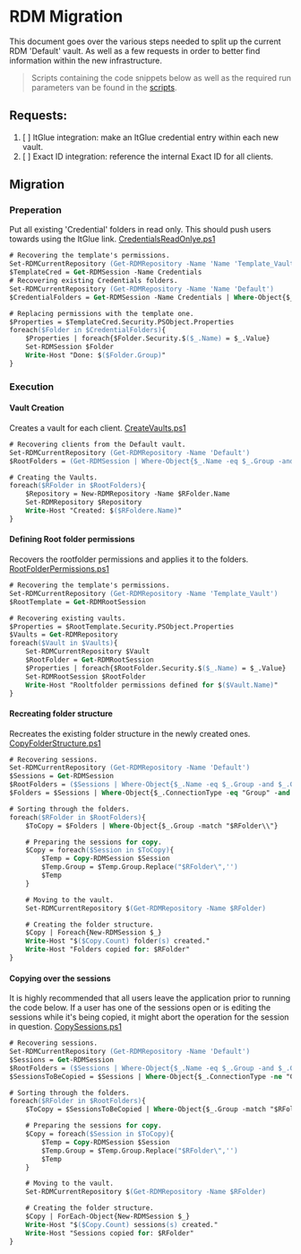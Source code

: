 # RDM Migration

This document goes over the various steps needed to split up the current RDM 'Default' vault. As well as a few requests in order to better find information within the new infrastructure.

> Scripts containing the code snippets below as well as the required run parameters van be found in the [scripts](/scripts/).

## Requests:
1. [ ] ItGlue integration: make an ItGlue credential entry within each new vault.
2. [ ] Exact ID integration: reference the internal Exact ID for all clients.

## Migration

### Preperation
Put all existing 'Credential' folders in read only. This should push users towards using the ItGlue link.
[CredentialsReadOnlye.ps1](/scripts/CredentialsReadOnly.ps1)

```ps
# Recovering the template's permissions.
Set-RDMCurrentRepository (Get-RDMRepository -Name 'Name 'Template_Vault')
$TemplateCred = Get-RDMSession -Name Credentials
# Recovering existing Credentials folders.
Set-RDMCurrentRepository (Get-RDMRepository -Name 'Name 'Default')
$CredentialFolders = Get-RDMSession -Name Credentials | Where-Object{$_.ConnectionType -eq 'Group'}

# Replacing permissions with the template one.
$Properties = $TemplateCred.Security.PSObject.Properties
foreach($Folder in $CredentialFolders){
    $Properties | foreach{$Folder.Security.$($_.Name) = $_.Value}
    Set-RDMSession $Folder
    Write-Host "Done: $($Folder.Group)"
}
```

### Execution

#### Vault Creation
Creates a vault for each client.
[CreateVaults.ps1](/scripts/CreateVaults.ps1)

```ps
# Recovering clients from the Default vault.
Set-RDMCurrentRepository (Get-RDMRepository -Name 'Default')
$RootFolders = (Get-RDMSession | Where-Object{$_.Name -eq $_.Group -and $_.ConnectionType -eq "Group"}).Name

# Creating the Vaults.
foreach($RFolder in $RootFolders){
    $Repository = New-RDMRepository -Name $RFolder.Name
    Set-RDMRepository $Repository
    Write-Host "Created: $($RFoldere.Name)"
}
```

#### Defining Root folder permissions
Recovers the rootfolder permissions and applies it to the folders.
[RootFolderPermissions.ps1](/scripts/RootFolderPermission.ps1)

```ps
# Recovering the template's permissions.
Set-RDMCurrentRepository (Get-RDMRepository -Name 'Template_Vault')
$RootTemplate = Get-RDMRootSession

# Recovering existing vaults.
$Properties = $RootTemplate.Security.PSObject.Properties
$Vaults = Get-RDMRepository
foreach($Vault in $Vaults){
    Set-RDMCurrentRepository $Vault
    $RootFolder = Get-RDMRootSession
    $Properties | foreach{$RootFolder.Security.$($_.Name) = $_.Value}
    Set-RDMRootSession $RootFolder
    Write-Host "Rooltfolder permissions defined for $($Vault.Name)"
}
```

#### Recreating folder structure
Recreates the existing folder structure in the newly created ones.
[CopyFolderStructure.ps1](/scripts/CopyFolderStructure.ps1)

```ps
# Recovering sessions.
Set-RDMCurrentRepository (Get-RDMRepository -Name 'Default')
$Sessions = Get-RDMSession
$RootFolders = ($Sessions | Where-Object{$_.Name -eq $_.Group -and $_.ConnectionType -eq "Group"}).Name
$Folders = $Sessions | Where-Object{$_.ConnectionType -eq "Group" -and $RootFolders -notcontains $_.Name}

# Sorting through the folders.
foreach($RFolder in $RootFolders){
    $ToCopy = $Folders | Where-Object{$_.Group -match "$RFolder\\"}

    # Preparing the sessions for copy.
    $Copy = foreach($Session in $ToCopy){
        $Temp = Copy-RDMSession $Session
        $Temp.Group = $Temp.Group.Replace("$RFolder\",'')
        $Temp
    }

    # Moving to the vault.
    Set-RDMCurrentRepository $(Get-RDMRepository -Name $RFolder)

    # Creating the folder structure.
    $Copy | Foreach{New-RDMSession $_}
    Write-Host "$($Copy.Count) folder(s) created."
    Write-Host "Folders copied for: $RFolder"
}
```

#### Copying over the sessions
It is highly recommended that all users leave the application prior to running the code below. If a user has one of the sessions open or is editing the sessions while it's being copied, it might abort the operation for the session in question.
[CopySessions.ps1](/scripts/CopySessions.ps1)

```ps
# Recovering sessions.
Set-RDMCurrentRepository (Get-RDMRepository -Name 'Default')
$Sessions = Get-RDMSession
$RootFolders = ($Sessions | Where-Object{$_.Name -eq $_.Group -and $_.ConnectionType -eq "Group"}).Name
$SessionsToBeCopied = $Sessions | Where-Object{$_.ConnectionType -ne "Group" -and $RootFolders -notcontains $_.Name}

# Sorting through the folders.
foreach($RFolder in $RootFolders){
    $ToCopy = $SessionsToBeCopied | Where-Object{$_.Group -match "$RFolder\\"}

    # Preparing the sessions for copy.
    $Copy = foreach($Session in $ToCopy){
        $Temp = Copy-RDMSession $Session
        $Temp.Group = $Temp.Group.Replace("$RFolder\",'')
        $Temp
    }

    # Moving to the vault.
    Set-RDMCurrentRepository $(Get-RDMRepository -Name $RFolder)

    # Creating the folder structure.
    $Copy | ForEach-Object{New-RDMSession $_}
    Write-Host "$($Copy.Count) sessions(s) created."
    Write-Host "Sessions copied for: $RFolder"
}
```